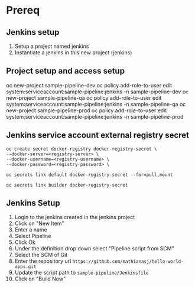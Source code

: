 # Prereq

## Jenkins setup
1. Setup a project named jenkins
1. Instantiate a jenkins in this new project (jenkins)

## Project setup and access setup
oc new-project sample-pipeline-dev
oc policy add-role-to-user edit system:serviceaccount:sample-pipeline:jenkins -n sample-pipeline-dev
oc new-project sample-pipeline-qa
oc policy add-role-to-user edit system:serviceaccount:sample-pipeline:jenkins -n sample-pipeline-qa
oc new-project sample-pipeline-prod
oc policy add-role-to-user edit system:serviceaccount:sample-pipeline:jenkins -n sample-pipeline-prod

## Jenkins service account external registry secret
```
oc create secret docker-registry docker-registry-secret \
--docker-server=<registry-server> \
--docker-username=<registry-username> \
--docker-password=<registry-password> \

oc secrets link default docker-registry-secret --for=pull,mount

oc secrets link builder docker-registry-secret
```

## Jenkins Setup
1. Login to the jenkins created in the jenkins project
1. Click on "New Item"
1. Enter a name
1. Select Pipeline
1. Click Ok
1. Under the definition drop down select "Pipeline script from SCM"
1. Select the SCM of Git
1. Enter the repository url ```https://github.com/mathianasj/hello-world-apps.git```
1. Update the script path to ```sample-pipeline/Jenkinsfile```
1. Click on "Build Now"